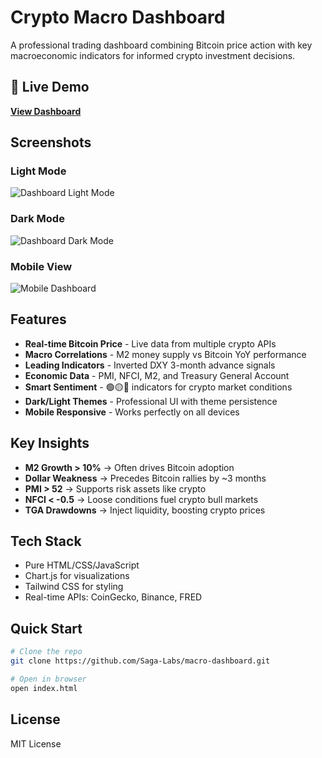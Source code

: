 # Crypto Macro Dashboard

A professional trading dashboard combining Bitcoin price action with key macroeconomic indicators for informed crypto investment decisions.

## 🚀 Live Demo

**[View Dashboard](https://saga-labs.github.io/macro-dashboard/)**

## Screenshots

### Light Mode
![Dashboard Light Mode](images/dashboard-light.png)

### Dark Mode  
![Dashboard Dark Mode](images/dashboard-dark.png)

### Mobile View
![Mobile Dashboard](images/dashboard-mobile.png)

## Features

- **Real-time Bitcoin Price** - Live data from multiple crypto APIs
- **Macro Correlations** - M2 money supply vs Bitcoin YoY performance
- **Leading Indicators** - Inverted DXY 3-month advance signals
- **Economic Data** - PMI, NFCI, M2, and Treasury General Account
- **Smart Sentiment** - 🟢🟡🔴 indicators for crypto market conditions
- **Dark/Light Themes** - Professional UI with theme persistence
- **Mobile Responsive** - Works perfectly on all devices

## Key Insights

- **M2 Growth > 10%** → Often drives Bitcoin adoption
- **Dollar Weakness** → Precedes Bitcoin rallies by ~3 months  
- **PMI > 52** → Supports risk assets like crypto
- **NFCI < -0.5** → Loose conditions fuel crypto bull markets
- **TGA Drawdowns** → Inject liquidity, boosting crypto prices

## Tech Stack

- Pure HTML/CSS/JavaScript
- Chart.js for visualizations
- Tailwind CSS for styling
- Real-time APIs: CoinGecko, Binance, FRED

## Quick Start

```bash
# Clone the repo
git clone https://github.com/Saga-Labs/macro-dashboard.git

# Open in browser
open index.html
```

## License

MIT License